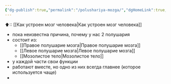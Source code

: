 ```yaml
---
{"dg-publish":true,"permalink":"/polushariya-mozga/","dgHomeLink":true,"dgPassFrontmatter":false}
---
```



⬆:: [[Как устроен мозг человека|Как устроен мозг человека]]

- пока неизвестна причина, почему у нас 2 полушария
- состоит из:
	- [[Правое полушарие мозга|Правое полушарие мозга]]
	- [[Левое полушарие мозга|Левое полушарие мозга]]
	- [[Мозолистое тело|Мозолистое тело]]
- у каждой части свои функции
- работают вместе, но одно из них всегда главнее (которое используется чаще)
- 